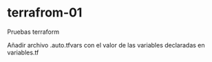 # terrafrom-01

Pruebas terraform

Añadir archivo <nombre>.auto.tfvars con el valor de las variables declaradas en variables.tf
